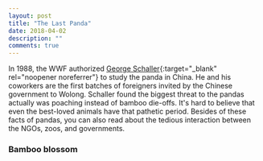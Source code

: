 ```yaml
---
layout: post
title: "The Last Panda"
date: 2018-04-02
description: ""
comments: true
---
```

In 1988, the WWF authorized [George Schaller](https://en.wikipedia.org/wiki/George_Schaller){:target="_blank" rel="noopener noreferrer"} to study the panda in China. He and his coworkers are the first batches of foreigners invited by the Chinese government to Wolong. Schaller found the biggest threat to the pandas actually was poaching instead of bamboo die-offs. It's hard to believe that even the best-loved animals have that pathetic period. Besides of these facts of pandas, you can also read about the tedious interaction between the NGOs, zoos, and governments.

### Bamboo blossom

